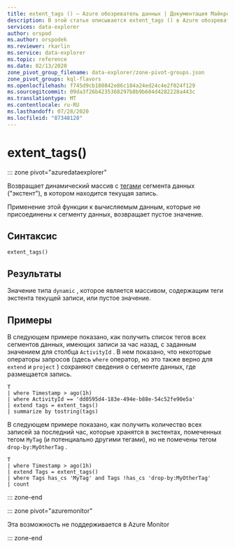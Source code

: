 ```yaml
---
title: extent_tags () — Azure обозреватель данных | Документация Майкрософт
description: В этой статье описывается extent_tags () в Azure обозреватель данных.
services: data-explorer
author: orspod
ms.author: orspodek
ms.reviewer: rkarlin
ms.service: data-explorer
ms.topic: reference
ms.date: 02/13/2020
zone_pivot_group_filename: data-explorer/zone-pivot-groups.json
zone_pivot_groups: kql-flavors
ms.openlocfilehash: f745d9cb180842e86c184a24ed24c4e2f024f129
ms.sourcegitcommit: 09da3f26b4235368297b8b9b604d4282228a443c
ms.translationtype: MT
ms.contentlocale: ru-RU
ms.lasthandoff: 07/28/2020
ms.locfileid: "87348128"
---
```

# <a name="extent_tags"></a>extent_tags()

::: zone pivot="azuredataexplorer"

Возвращает динамический массив с [тегами](../management/extents-overview.md#extent-tagging) сегмента данных ("экстент"), в котором находится текущая запись. 

Применение этой функции к вычисляемым данным, которые не присоединены к сегменту данных, возвращает пустое значение.

## <a name="syntax"></a>Синтаксис

`extent_tags()`

## <a name="returns"></a>Результаты

Значение типа `dynamic` , которое является массивом, содержащим теги экстента текущей записи, или пустое значение.

## <a name="examples"></a>Примеры

В следующем примере показано, как получить список тегов всех сегментов данных, имеющих записи за час назад, с заданным значением для столбца `ActivityId` . В нем показано, что некоторые операторы запросов (здесь `where` оператор, но это также верно для `extend` и `project` ) сохраняют сведения о сегменте данных, где размещается запись.

```kusto
T
| where Timestamp > ago(1h)
| where ActivityId == 'dd0595d4-183e-494e-b88e-54c52fe90e5a'
| extend tags = extent_tags()
| summarize by tostring(tags)
```

В следующем примере показано, как получить количество всех записей за последний час, которые хранятся в экстентах, помеченных тегом `MyTag` (и потенциально другими тегами), но не помечены тегом `drop-by:MyOtherTag` .

```kusto
T
| where Timestamp > ago(1h)
| extend Tags = extent_tags()
| where Tags has_cs 'MyTag' and Tags !has_cs 'drop-by:MyOtherTag'
| count
```

::: zone-end

::: zone pivot="azuremonitor"

Эта возможность не поддерживается в Azure Monitor

::: zone-end
